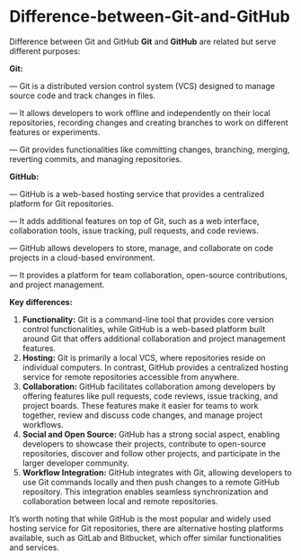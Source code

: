 # Difference-between-Git-and-GitHub
Difference between Git and GitHub
**Git** and **GitHub** are related but serve different purposes:

**Git:**

— Git is a distributed version control system (VCS) designed to manage source code and track changes in files.

— It allows developers to work offline and independently on their local repositories, recording changes and creating branches to work on different features or experiments.

— Git provides functionalities like committing changes, branching, merging, reverting commits, and managing repositories.

**GitHub:**

— GitHub is a web-based hosting service that provides a centralized platform for Git repositories.

— It adds additional features on top of Git, such as a web interface, collaboration tools, issue tracking, pull requests, and code reviews.

— GitHub allows developers to store, manage, and collaborate on code projects in a cloud-based environment.

— It provides a platform for team collaboration, open-source contributions, and project management.

**Key differences:**

1. **Functionality:** Git is a command-line tool that provides core version control functionalities, while GitHub is a web-based platform built around Git that offers additional collaboration and project management features.
2. **Hosting:** Git is primarily a local VCS, where repositories reside on individual computers. In contrast, GitHub provides a centralized hosting service for remote repositories accessible from anywhere.
3. **Collaboration:** GitHub facilitates collaboration among developers by offering features like pull requests, code reviews, issue tracking, and project boards. These features make it easier for teams to work together, review and discuss code changes, and manage project workflows.
4. **Social and Open Source:** GitHub has a strong social aspect, enabling developers to showcase their projects, contribute to open-source repositories, discover and follow other projects, and participate in the larger developer community.
5. **Workflow Integration:** GitHub integrates with Git, allowing developers to use Git commands locally and then push changes to a remote GitHub repository. This integration enables seamless synchronization and collaboration between local and remote repositories.

It’s worth noting that while GitHub is the most popular and widely used hosting service for Git repositories, there are alternative hosting platforms available, such as GitLab and Bitbucket, which offer similar functionalities and services.
